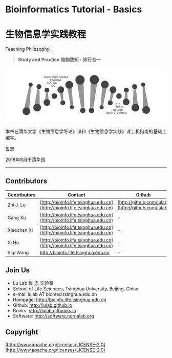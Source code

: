# Bioinformatics Tutorial - Basics
# 生物信息学实践教程

Teaching Philosophy:
> **Study and Practice** 
> **格物致知  -  知行合一**


![](img/intro.png)

本书在清华大学《生物信息学导论》课和《生物信息学实践》课上机指南的基础上编写。


鲁志

2018年8月于清华园

---


## Contributors

| Contributors | Contact | Github |
| --- | --- | --- |
| Zhi J. Lu | [http://bioinfo.life.tsinghua.edu.cn](http://bioinfo.life.tsinghua.edu.cn) | [http://github.com/lulab](http://github.com/lulab) |
| Gang Xu | [http://bioinfo.life.tsinghua.edu.cn](http://bioinfo.life.tsinghua.edu.cn) | - |
| Xiaochen Xi | [http://bioinfo.life.tsinghua.edu.cn](http://bioinfo.life.tsinghua.edu.cn) | - |
| Xi Hu | [http://bioinfo.life.tsinghua.edu.cn](http://bioinfo.life.tsinghua.edu.cn) | - |
| Siqi Wang | http://bioinfo.life.tsinghua.edu.cn | - |



## Join Us

* Lu Lab 鲁 志 实验室
* School of Life Sciences, Tsinghua University, Beijing, China
* e-mai: lulab AT biomed.tsinghua.edu.cn
* Hompage: http://bioinfo.life.tsinghua.edu.cn
* Github: http://lulab.github.io
* Books: http://lulab.gitbooks.io
* Software: http://software.ncrnalab.org

## Copyright

[http://www.apache.org/licenses/LICENSE-2.0](http://www.apache.org/licenses/LICENSE-2.0)

